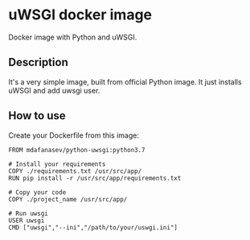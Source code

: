 # uWSGI docker image
Docker image with Python and uWSGI.
## Description
It's a very simple image, built from official Python image. It just installs uWSGI and add uwsgi user.
## How to use
Create your Dockerfile from this image:
```
FROM mdafanasev/python-uwsgi:python3.7

# Install your requirements
COPY ./requirements.txt /usr/src/app/
RUN pip install -r /usr/src/app/requirements.txt

# Copy your code
COPY ./project_name /usr/src/app/

# Run uwsgi
USER uwsgi
CMD ["uwsgi","--ini","/path/to/your/uswgi.ini"]
```
